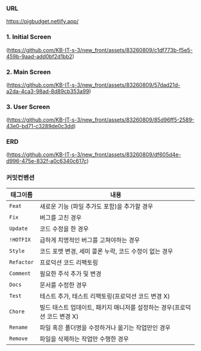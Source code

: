 
### URL
https://pigbudget.netlify.app/


### 1. Initial Screen
(https://github.com/KB-IT-s-3/new_front/assets/83260809/c1df773b-f5e5-459b-9aad-add0bf2d1bb2)

### 2. Main Screen
(https://github.com/KB-IT-s-3/new_front/assets/83260809/57dad21d-a2da-4ca3-98ad-8d89cb353a99)

### 3. User Screen
(https://github.com/KB-IT-s-3/new_front/assets/83260809/85d96ff5-2589-43e0-bd71-c3289de0c3dd)

### ERD
(https://github.com/KB-IT-s-3/new_front/assets/83260809/df605d4e-d996-475e-832f-a0c6340c617c)


### 커밋컨벤션
| 태그이름    | 내용         |
|---------|------------|
| `Feat`  | 새로운 기능 (파일 추가도 포함)을 추가할 경우|
| `Fix `  | 버그를 고친 경우|
| `Update` | 코드 수정을 한 경우 
| `!HOTFIX` | 급하게 치명적인 버그를 고쳐야하는 경우|
| `Style`   |  코드 포맷 변경, 세미 콜론 누락, 코드 수정이 없는 경우|
| `Refactor` | 프로덕션 코드 리팩토링|
| `Comment` | 필요한 주석 추가 및 변경|
| `Docs`	   |  문서를 수정한 경우|
| `Test`    |테스트 추가, 테스트 리팩토링(프로덕션 코드 변경 X)|
| `Chore`	  | 빌드 태스트 업데이트, 패키지 매니저를 설정하는 경우(프로덕션 코드 변경 X)|
| `Rename`  |파일 혹은 폴더명을 수정하거나 옮기는 작업만인 경우|
| `Remove`  | 파일을 삭제하는 작업만 수행한 경우|
